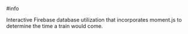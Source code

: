 #info

Interactive Firebase database utilization that incorporates moment.js to determine the time a train would come.
